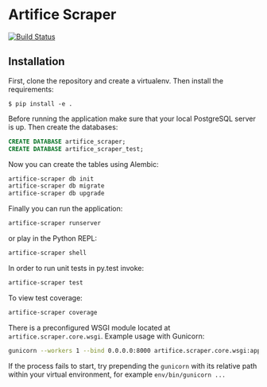 # Artifice Scraper

[![Build Status](https://travis-ci.org/minelminel/flask-boilerplate.svg?branch=master)](https://travis-ci.org/minelminel/flask-boilerplate)

## Installation

First, clone the repository and create a virtualenv. Then install the requirements:

`$ pip install -e .`

Before running the application make sure that your local PostgreSQL server is up. Then create the databases:

```sql
CREATE DATABASE artifice_scraper;
CREATE DATABASE artifice_scraper_test;
```

Now you can create the tables using Alembic:
```bash
artifice-scraper db init
artifice-scraper db migrate
artifice-scraper db upgrade
```

Finally you can run the application:
```bash
artifice-scraper runserver
```

or play in the Python REPL:
```bash
artifice-scraper shell
```

In order to run unit tests in py.test invoke:
```bash
artifice-scraper test
```

To view test coverage:
```bash
artifice-scraper coverage
```

There is a preconfigured WSGI module located at `artifice.scraper.core.wsgi`. Example usage with Gunicorn:
```bash
gunicorn --workers 1 --bind 0.0.0.0:8000 artifice.scraper.core.wsgi:application
```

If the process fails to start, try prepending the `gunicorn` with its relative path within your virtual environment, for example `env/bin/gunicorn ...`
